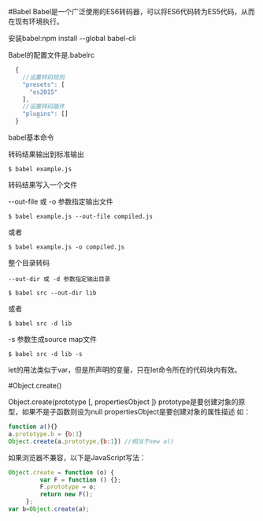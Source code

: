 #Babel
Babel是一个广泛使用的ES6转码器，可以将ES6代码转为ES5代码，从而在现有环境执行。

安装babel:npm install --global babel-cli

Babel的配置文件是.babelrc

```javascript
  {
    //设置转码规则
    "presets": [
      "es2015"
    ],
    //设置转码插件
    "plugins": []
  }
```
babel基本命令

转码结果输出到标准输出

`$ babel example.js`

转码结果写入一个文件

--out-file 或 -o 参数指定输出文件

`$ babel example.js --out-file compiled.js`

或者

`$ babel example.js -o compiled.js`

 整个目录转码

`--out-dir 或 -d 参数指定输出目录`

`$ babel src --out-dir lib`

或者

`$ babel src -d lib`

-s 参数生成source map文件

`$ babel src -d lib -s`

let的用法类似于var，但是所声明的变量，只在let命令所在的代码块内有效。

#Object.create()

Object.create(prototype [, propertiesObject ])
prototype是要创建对象的原型，如果不是子函数则设为null
propertiesObject是要创建对象的属性描述
如：
```javascript
function a(){}
a.prototype.b = {b:1}
Object.create(a.prototype,{b:1}) //相当于new a()
```
如果浏览器不兼容，以下是JavaScript写法：
```javascript
Object.create = function (o) {
         var F = function () {};
         F.prototype = o;
         return new F();
     };
var b=Object.create(a);
```
